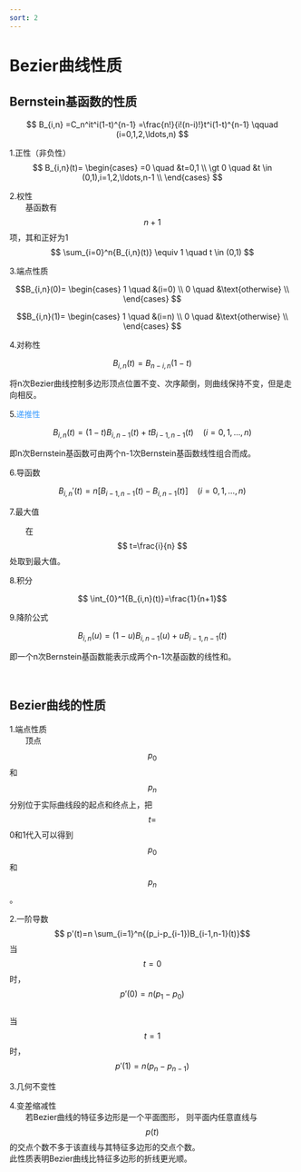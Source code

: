 ```yaml
---
sort: 2
---
```

# Bezier曲线性质

## Bernstein基函数的性质

$$ B_{i,n}
=C_n^it^i(1-t)^{n-1}
=\frac{n!}{i!(n-i)!}t^i(1-t)^{n-1} 
\qquad (i=0,1,2,\ldots,n)
$$

1.正性（非负性）  
$$ B_{i,n}(t)=
\begin{cases}
=0 \quad &t=0,1 \\
\gt 0 \quad &t \in (0,1),i=1,2,\ldots,n-1 \\
\end{cases}
$$

2.权性  
&emsp;&emsp;基函数有$$n+1$$项，其和正好为1
$$ 
\sum_{i=0}^n{B_{i,n}(t)} \equiv 1 \quad t \in (0,1)
$$

3.端点性质

$$B_{i,n}(0)=
\begin{cases}
1 \quad &(i=0) \\
0 \quad &\text{otherwise} \\
\end{cases}
$$

$$B_{i,n}(1)=
\begin{cases}
1 \quad &(i=n) \\
0 \quad &\text{otherwise} \\
\end{cases}
$$

4.对称性

$$
B_{i,n}(t)=B_{n-i,n}(1-t)
$$

将n次Bezier曲线控制多边形顶点位置不变、次序颠倒，则曲线保持不变，但是走向相反。

5.<font color="#3399ff">递推性</font>

$$
B_{i,n}(t)=(1-t)B_{i,n-1}(t)+tB_{i-1,n-1}(t) 
\quad (i=0,1,\ldots,n)
$$

即n次Bernstein基函数可由两个n-1次Bernstein基函数线性组合而成。

6.导函数

$$
B_{i,n}'(t)=n[B_{i-1,n-1}(t)-B_{i,n-1}(t)] \quad (i=0,1,\ldots,n)
$$

7.最大值

&emsp;&emsp;在$$ t=\frac{i}{n} $$处取到最大值。

8.积分

$$ \int_{0}^1{B_{i,n}(t)}=\frac{1}{n+1}$$

9.降阶公式

$$
B_{i,n}(u)=(1-u)B_{i,n-1}(u)+uB_{i-1,n-1}(t)
$$

即一个n次Bernstein基函数能表示成两个n-1次基函数的线性和。


</br>

## Bezier曲线的性质

1.端点性质  
&emsp;&emsp;顶点$$ p_0 $$和$$ p_n $$分别位于实际曲线段的起点和终点上，把$$ t= $$0和1代入可以得到$$ p_0 $$和$$ p_n $$。

2.一阶导数
$$ p'(t)=n \sum_{i=1}^n{(p_i-p_{i-1})B_{i-1,n-1}(t)}$$
当$$ t=0 $$时，$$ p'(0)=n(p_1-p_0) $$  
当$$ t=1 $$时，$$ p'(1)=n(p_n-p_{n-1}) $$  

3.几何不变性

4.变差缩减性  
&emsp;&emsp;若Bezier曲线的特征多边形是一个平面图形，
则平面内任意直线与$$ p(t) $$的交点个数不多于该直线与其特征多边形的交点个数。  
此性质表明Bezier曲线比特征多边形的折线更光顺。





$$  $$

